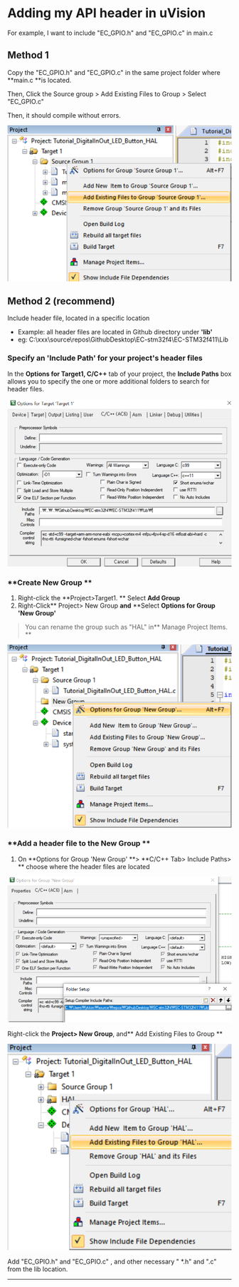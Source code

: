 # Adding my API header in uVision

For example, I want to include  "EC_GPIO.h" and "EC_GPIO.c" in main.c

## Method 1

Copy the  "EC_GPIO.h" and "EC_GPIO.c"  in the same project folder where **main.c **is located.

Then,  Click the Source group > Add Existing Files to Group > Select "EC_GPIO.c"

Then, it should compile without errors.

![](<../.gitbook/assets/image (46).png>)





## Method 2 (recommend)

Include header file, located in a specific location

* Example:  all header files are located in Github directory under **'lib'**
* eg:   C:\xxx\source\repos\GithubDesktop\EC-stm32f4\EC-STM32f411\Lib

### **Specify an 'Include Path' for your project's header files**

In the **Options for Target1, C/C++** tab of your project, the **Include Paths** box allows you to specify the one or more additional folders to search for header files. 

![](<../.gitbook/assets/image (45).png>)

### **Create New Group **

1. Right-click the **Project>Target1. **  Select **Add Group**
2. Right-Click** Project> New Group **and** **Select **Options for Group 'New Group'**

> You can rename the group such as "HAL"  in** Manage Project Items. **

![](<../.gitbook/assets/image (48).png>)

### **Add a header file to the New Group **

1. On **Options for Group 'New Group' **> **C/C++ Tab>  Include Paths> **  choose where the header files are located

![](<../.gitbook/assets/image (47).png>)



Right-click the **Project> New Group**, and** Add Existing Files to Group **

![](<../.gitbook/assets/image (44).png>)



Add "EC_GPIO.h" and "EC_GPIO.c" , and other necessary " \*.h" and ".c" from the lib location.





****
